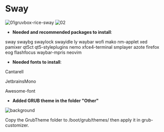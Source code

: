 # Sway
![01gruvbox-rice-sway](https://user-images.githubusercontent.com/98311090/154418936-4b4fcb3c-2c2e-45ef-8e5e-5c6d6b9c484b.png)
![02](https://user-images.githubusercontent.com/98311090/154418961-456d0a04-7671-4763-aec5-bbaa8e5c5c87.png)



* **Needed and recommended packages to install**:

sway swaybg swaylock swayidle ly waybar wofi mako nm-applet xed pamixer qt5ct qt5-styleplugins nemo xfce4-terminal smplayer azote firefox eog flashfocus waybar-mpris neovim

* **Needed fonts to install**:

Cantarell

JetbrainsMono

Awesome-font

* **Added GRUB theme in the folder "Other"**

![background](https://user-images.githubusercontent.com/98311090/154964642-7e2b2cc8-12d5-42a2-9f94-4b7de5cfa31e.png)

Copy the GrubTheme folder to /boot/grub/themes/ then apply it in grub-customizer.
